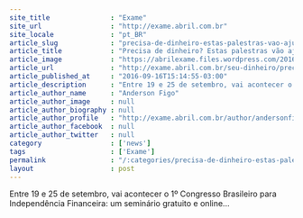 ```yaml
---
site_title               : "Exame"
site_url                 : "http://exame.abril.com.br"
site_locale              : "pt_BR"
article_slug             : "precisa-de-dinheiro-estas-palestras-vao-ajudar-voce"
article_title            : "Precisa de dinheiro? Estas palestras vão ajudar você"
article_image            : "https://abrilexame.files.wordpress.com/2016/09/size_960_16_9_sem-dinheiro5.jpg?quality=70&strip=all&w=960"
article_url              : "http://exame.abril.com.br/seu-dinheiro/precisa-de-dinheiro-estas-palestras-vao-ajudar-voce/"
article_published_at     : "2016-09-16T15:14:55-03:00"
article_description      : "Entre 19 e 25 de setembro, vai acontecer o 1º Congresso Brasileiro para Independência Financeira: um seminário gratuito e online..."
article_author_name      : "Anderson Figo"
article_author_image     : null
article_author_biography : null
article_author_profile   : "http://exame.abril.com.br/author/andersonfigo/"
article_author_facebook  : null
article_author_twitter   : null
category                 : ['news']
tags                     : ['Exame']
permalink                : "/:categories/precisa-de-dinheiro-estas-palestras-vao-ajudar-voce/"
layout                   : post
---
```


Entre 19 e 25 de setembro, vai acontecer o 1º Congresso Brasileiro para Independência Financeira: um seminário gratuito e online...
